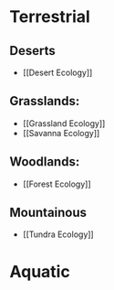 # Terrestrial

## Deserts
- [[Desert Ecology]]

## Grasslands:
- [[Grassland Ecology]]
- [[Savanna Ecology]]

## Woodlands:
- [[Forest Ecology]]

## Mountainous
- [[Tundra Ecology]]

# Aquatic
